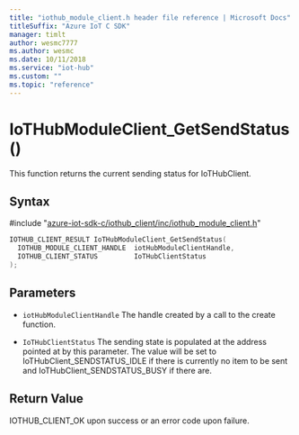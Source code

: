 ```yaml
---                             
title: "iothub_module_client.h header file reference | Microsoft Docs" 
titleSuffix: "Azure IoT C SDK"            
manager: timlt                 
author: wesmc7777              
ms.author: wesmc               
ms.date: 10/11/2018                    
ms.service: "iot-hub"             
ms.custom: ""                
ms.topic: "reference"        
---                            
```


# IoTHubModuleClient_GetSendStatus()

This function returns the current sending status for IoTHubClient.

## Syntax

\#include "[azure-iot-sdk-c/iothub_client/inc/iothub_module_client.h](../iothub-module-client-h.md)"  
```C
IOTHUB_CLIENT_RESULT IoTHubModuleClient_GetSendStatus(
  IOTHUB_MODULE_CLIENT_HANDLE  iotHubModuleClientHandle,
  IOTHUB_CLIENT_STATUS         IoTHubClientStatus
);
```

## Parameters
* `iotHubModuleClientHandle` The handle created by a call to the create function. 

* `IoTHubClientStatus` The sending state is populated at the address pointed at by this parameter. The value will be set to IoTHubClient_SENDSTATUS_IDLE if there is currently no item to be sent and IoTHubClient_SENDSTATUS_BUSY if there are.

## Return Value
IOTHUB_CLIENT_OK upon success or an error code upon failure.

